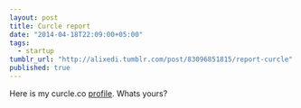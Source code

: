 ```yaml
---
layout: post
title: Curcle report
date: "2014-04-18T22:09:00+05:00"
tags: 
  - startup
tumblr_url: "http://alixedi.tumblr.com/post/83096851815/report-curcle"
published: true
---
```


Here is my curcle.co [profile](http://curcle.co/assessment/report/?r=caba955db22612a43e3e57b44c0babea). Whats yours?